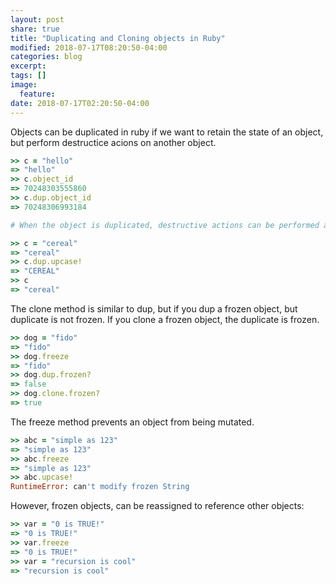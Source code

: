 ```yaml
---
layout: post
share: true
title: "Duplicating and Cloning objects in Ruby"
modified: 2018-07-17T08:20:50-04:00
categories: blog
excerpt:
tags: []
image:
  feature:
date: 2018-07-17T02:20:50-04:00
---
```


Objects can be duplicated in ruby if we want to retain the state of an object, but perform destructice acions on another object.

```ruby
>> c = "hello"
=> "hello"
>> c.object_id
=> 70248303555860
>> c.dup.object_id
=> 70248306993184

# When the object is duplicated, destructive actions can be performed and the original object will be unchanged.

>> c = "cereal"
=> "cereal"
>> c.dup.upcase!
=> "CEREAL"
>> c
=> "cereal"
```

The clone method is similar to dup, but if you dup a frozen object, but duplicate is not frozen. If you clone a frozen object, the duplicate is frozen.

```ruby
>> dog = "fido"
=> "fido"
>> dog.freeze
=> "fido"
>> dog.dup.frozen?
=> false
>> dog.clone.frozen?
=> true
```

The freeze method prevents an object from being mutated.

```ruby
>> abc = "simple as 123"
=> "simple as 123"
>> abc.freeze
=> "simple as 123"
>> abc.upcase!
RuntimeError: can't modify frozen String
```

However, frozen objects, can be reassigned to reference other objects:

```ruby
>> var = "0 is TRUE!"
=> "0 is TRUE!"
>> var.freeze
=> "0 is TRUE!"
>> var = "recursion is cool"
=> "recursion is cool"
```
